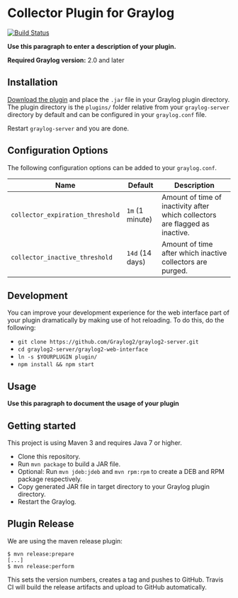 # Collector Plugin for Graylog

[![Build Status](https://travis-ci.org/Graylog2/graylog-plugin-collector.svg?branch=master)](https://travis-ci.org/Graylog2/graylog-plugin-collector)

__Use this paragraph to enter a description of your plugin.__

**Required Graylog version:** 2.0 and later

Installation
------------

[Download the plugin](https://github.com/Graylog2/graylog-plugin-collector/releases)
and place the `.jar` file in your Graylog plugin directory. The plugin directory
is the `plugins/` folder relative from your `graylog-server` directory by default
and can be configured in your `graylog.conf` file.

Restart `graylog-server` and you are done.

Configuration Options
---------------------

The following configuration options can be added to your `graylog.conf`.

| Name                             | Default         | Description                                                                  |
|----------------------------------|-----------------|------------------------------------------------------------------------------|
| `collector_expiration_threshold` | `1m` (1 minute) | Amount of time of inactivity after which collectors are flagged as inactive. |
| `collector_inactive_threshold`   | `14d` (14 days) | Amount of time after which inactive collectors are purged.                   |

Development
-----------

You can improve your development experience for the web interface part of your plugin
dramatically by making use of hot reloading. To do this, do the following:

* `git clone https://github.com/Graylog2/graylog2-server.git`
* `cd graylog2-server/graylog2-web-interface`
* `ln -s $YOURPLUGIN plugin/`
* `npm install && npm start`

Usage
-----

__Use this paragraph to document the usage of your plugin__


Getting started
---------------

This project is using Maven 3 and requires Java 7 or higher.

* Clone this repository.
* Run `mvn package` to build a JAR file.
* Optional: Run `mvn jdeb:jdeb` and `mvn rpm:rpm` to create a DEB and RPM package respectively.
* Copy generated JAR file in target directory to your Graylog plugin directory.
* Restart the Graylog.

Plugin Release
--------------

We are using the maven release plugin:

```
$ mvn release:prepare
[...]
$ mvn release:perform
```

This sets the version numbers, creates a tag and pushes to GitHub. Travis CI will build the release artifacts and upload to GitHub automatically.
